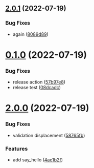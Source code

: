 ## [2.0.1](https://github.com/AsifArmanRahman/github-tests/compare/v0.1.0...v2.0.1) (2022-07-19)


### Bug Fixes

* again ([8089d89](https://github.com/AsifArmanRahman/github-tests/commit/8089d8959dbb355a94369c08e62ee101c5a62038))



# [0.1.0](https://github.com/AsifArmanRahman/github-tests/compare/v2.0.0...v0.1.0) (2022-07-19)


### Bug Fixes

* release action ([57b97e8](https://github.com/AsifArmanRahman/github-tests/commit/57b97e8d4f1320c362e3f1a27eefdcfe7d6eba72))
* release test ([08dcadc](https://github.com/AsifArmanRahman/github-tests/commit/08dcadc748aecad9e4e46c26ff0fabd2db9ce235))



# [2.0.0](https://github.com/AsifArmanRahman/github-tests/compare/58765fb47f4a376bcd09b2967094e96308935599...v2.0.0) (2022-07-19)


### Bug Fixes

* validation displacement ([58765fb](https://github.com/AsifArmanRahman/github-tests/commit/58765fb47f4a376bcd09b2967094e96308935599))


### Features

* add say_hello ([4ae1b2f](https://github.com/AsifArmanRahman/github-tests/commit/4ae1b2f901473d483631b5275ed4b111d52632bb))



